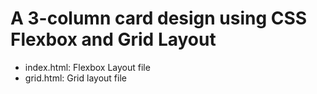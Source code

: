 # A 3-column card design using CSS Flexbox and Grid Layout  
- index.html: Flexbox Layout file
- grid.html: Grid layout file
 
 
